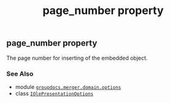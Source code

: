 ﻿---
title: page_number property
second_title: GroupDocs.Merger for Python via .NET API References
description: 
type: docs
url: /python-net/groupdocs.merger.domain.options/iolepresentationoptions/page_number/
is_root: false
weight: 60
---

## page_number property


The page number for inserting of the embedded object.

### See Also
* module [`groupdocs.merger.domain.options`](../../)
* class [`IOlePresentationOptions`](/merger/python-net/groupdocs.merger.domain.options/iolepresentationoptions)
